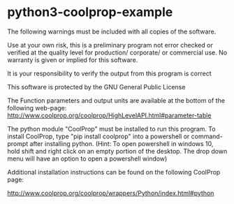 # python3-coolprop-example

The following warnings must be included with all copies of the software.

Use at your own risk, this is a preliminary program not error checked or verified at the quality level for production/ corporate/ or commercial use. No warranty is given or implied for this software.

It is your responsibility to verify the output from this program is correct

This software is protected by the GNU General Public License

The Function parameters and output units are available at the bottom of the following web-page: http://www.coolprop.org/coolprop/HighLevelAPI.html#parameter-table

The python module "CoolProp" must be installed to run this program. To install CoolProp, type "pip install coolprop" into a powershell or command-prompt after installing python. (Hint: To open powershell in windows 10, hold shift and right click on an empty portion of the desktop. The drop down menu will have an option to open a powershell window)

Additional installation instructions can be found on the following CoolProp page:

http://www.coolprop.org/coolprop/wrappers/Python/index.html#python
